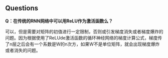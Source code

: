 ## Questions

**Q：在传统的RNN网络中可以用ReLU作为激活函数么？**

可以，但是需要对矩阵的初值进行一定限制，否则或引发梯度消失或者梯度爆炸的问题。因为根据使用了ReLUde激活函数的循环神经网络的梯度计算公式，梯度传了n层之后会有一个系数是W的n次方，如果W不是单位矩阵，就会出现梯度爆炸或者消失的问题。
